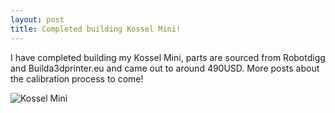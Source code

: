 ```yaml
---
layout: post
title: Completed building Kossel Mini!
---
```


I have completed building my Kossel Mini, parts are sourced from Robotdigg and Builda3dprinter.eu and came out to around 490USD. More posts about the calibration process to come!

![Kossel Mini][logo]

[logo]: http://i693.photobucket.com/albums/vv297/nerfnrg/completedKossel_zpshxsvutc9.jpg "Logo Title Text 2"

